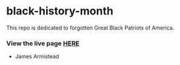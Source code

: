 # black-history-month
This repo is dedicated to forgotten Great Black Patriots of America.

### View the live page [HERE](https://american-black-heros.netlify.app/)

* James Armistead